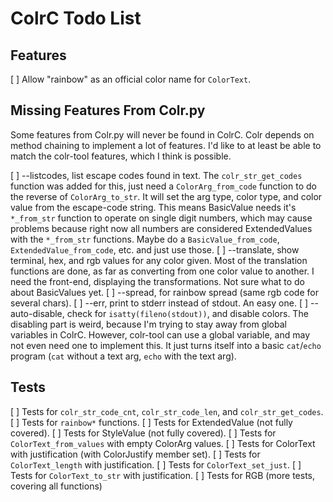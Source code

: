 # ColrC Todo List

## Features
[ ] Allow "rainbow" as an official color name for `ColorText`.

## Missing Features From Colr.py

Some features from Colr.py will never be found in ColrC. Colr depends on
method chaining to implement a lot of features. I'd like to at least be able
to match the colr-tool features, which I think is possible.

[ ] --listcodes, list escape codes found in text.
        The `colr_str_get_codes` function was added for this, just need a
        `ColorArg_from_code` function to do the reverse of `ColorArg_to_str`.
        It will set the arg type, color type, and color value from the escape-code
        string. This means BasicValue needs it's `*_from_str` function to operate
        on single digit numbers, which may cause problems because right now all
        numbers are considered ExtendedValues with the `*_from_str` functions.
        Maybe do a `BasicValue_from_code`, `ExtendedValue_from_code`, etc. and
        just use those.
[ ] --translate, show terminal, hex, and rgb values for any color given.
        Most of the translation functions are done, as far as converting from
        one color value to another. I need the front-end, displaying the
        transformations. Not sure what to do about BasicValues yet.
[ ] --spread, for rainbow spread (same rgb code for several chars).
[ ] --err, print to stderr instead of stdout. An easy one.
[ ] --auto-disable, check for `isatty(fileno(stdout))`, and disable colors.
        The disabling part is weird, because I'm trying to stay away from global
        variables in ColrC. However, colr-tool can use a global variable, and may
        not even need one to implement this. It just turns itself into a basic
        `cat`/`echo` program (`cat` without a text arg, `echo` with the text arg).

## Tests
[ ] Tests for `colr_str_code_cnt`, `colr_str_code_len`, and `colr_str_get_codes`.
[ ] Tests for `rainbow*` functions.
[ ] Tests for ExtendedValue (not fully covered).
[ ] Tests for StyleValue (not fully covered).
[ ] Tests for `ColorText_from_values` with empty ColorArg values.
[ ] Tests for ColorText with justification (with ColorJustify member set).
    [ ] Tests for `ColorText_length` with justification.
    [ ] Tests for `ColorText_set_just`.
    [ ] Tests for `ColorText_to_str` with justification.
[ ] Tests for RGB (more tests, covering all functions)
